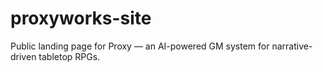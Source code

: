 # proxyworks-site
Public landing page for Proxy — an AI-powered GM system for narrative-driven tabletop RPGs.

